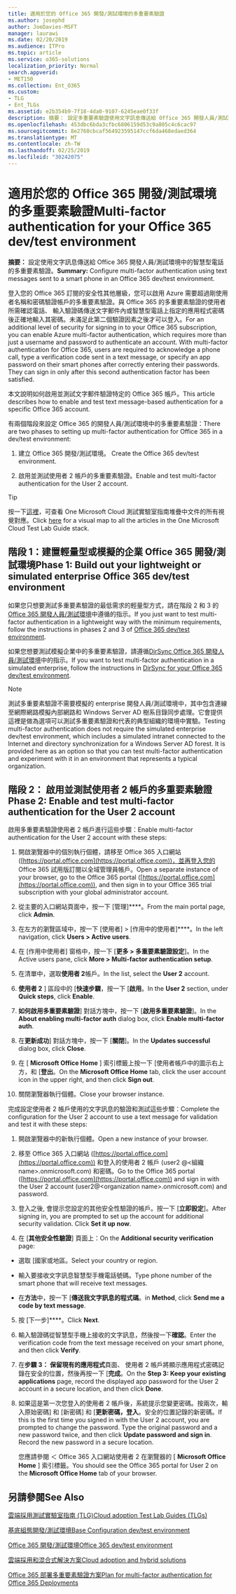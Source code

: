 ```yaml
---
title: 適用於您的 Office 365 開發/測試環境的多重要素驗證
ms.author: josephd
author: JoeDavies-MSFT
manager: laurawi
ms.date: 02/20/2019
ms.audience: ITPro
ms.topic: article
ms.service: o365-solutions
localization_priority: Normal
search.appverid:
- MET150
ms.collection: Ent_O365
ms.custom:
- TLG
- Ent_TLGs
ms.assetid: e2b354b9-7f18-4da0-9107-6245eae0f33f
description: 摘要： 設定多重要素驗證使用文字訊息傳送給 Office 365 開發人員/測試環境中的智慧型手機。
ms.openlocfilehash: 453dbc6bda3cfbc6806159d53c9a805c4c6cac97
ms.sourcegitcommit: 8e2760cbcaf564923595147ccf6da468edaed364
ms.translationtype: MT
ms.contentlocale: zh-TW
ms.lasthandoff: 02/25/2019
ms.locfileid: "30242075"
---
```

# <a name="multi-factor-authentication-for-your-office-365-devtest-environment"></a><span data-ttu-id="6946a-103">適用於您的 Office 365 開發/測試環境的多重要素驗證</span><span class="sxs-lookup"><span data-stu-id="6946a-103">Multi-factor authentication for your Office 365 dev/test environment</span></span>

 <span data-ttu-id="6946a-104">**摘要：** 設定使用文字訊息傳送給 Office 365 開發人員/測試環境中的智慧型電話的多重要素驗證。</span><span class="sxs-lookup"><span data-stu-id="6946a-104">**Summary:** Configure multi-factor authentication using text messages sent to a smart phone in an Office 365 dev/test environment.</span></span>
  
<span data-ttu-id="6946a-p101">登入您的 Office 365 訂閱的安全性其他層級，您可以啟用 Azure 需要超過剛使用者名稱和密碼驗證帳戶的多重要素驗證。與 Office 365 的多重要素驗證的使用者所需確認電話、 輸入驗證碼傳送文字郵件內或智慧型電話上指定的應用程式密碼後正確地輸入其密碼。未滿足此第二個驗證因素之後才可以登入。</span><span class="sxs-lookup"><span data-stu-id="6946a-p101">For an additional level of security for signing in to your Office 365 subscription, you can enable Azure multi-factor authentication, which requires more than just a username and password to authenticate an account. With multi-factor authentication for Office 365, users are required to acknowledge a phone call, type a verification code sent in a text message, or specify an app password on their smart phones after correctly entering their passwords. They can sign in only after this second authentication factor has been satisfied.</span></span> 
  
<span data-ttu-id="6946a-108">本文說明如何啟用並測試文字郵件驗證特定的 Office 365 帳戶。</span><span class="sxs-lookup"><span data-stu-id="6946a-108">This article describes how to enable and test text message-based authentication for a specific Office 365 account.</span></span>
  
<span data-ttu-id="6946a-109">有兩個階段來設定 Office 365 的開發人員/測試環境中的多重要素驗證：</span><span class="sxs-lookup"><span data-stu-id="6946a-109">There are two phases to setting up multi-factor authentication for Office 365 in a dev/test environment:</span></span>
  
1. <span data-ttu-id="6946a-110">建立 Office 365 開發/測試環境。
</span><span class="sxs-lookup"><span data-stu-id="6946a-110">Create the Office 365 dev/test environment.</span></span>
    
2. <span data-ttu-id="6946a-111">啟用並測試使用者 2 帳戶的多重要素驗證。</span><span class="sxs-lookup"><span data-stu-id="6946a-111">Enable and test multi-factor authentication for the User 2 account.</span></span>
    
> [!TIP]
> <span data-ttu-id="6946a-112">按一下[這裡](http://aka.ms/catlgstack)，可查看 One Microsoft Cloud 測試實驗室指南堆疊中文件的所有視覺對應。</span><span class="sxs-lookup"><span data-stu-id="6946a-112">Click [here](http://aka.ms/catlgstack) for a visual map to all the articles in the One Microsoft Cloud Test Lab Guide stack.</span></span>
  
## <a name="phase-1-build-out-your-lightweight-or-simulated-enterprise-office-365-devtest-environment"></a><span data-ttu-id="6946a-113">階段 1：建置輕量型或模擬的企業 Office 365 開發/測試環境</span><span class="sxs-lookup"><span data-stu-id="6946a-113">Phase 1: Build out your lightweight or simulated enterprise Office 365 dev/test environment</span></span>

<span data-ttu-id="6946a-114">如果您只想要測試多重要素驗證的最低需求的輕量型方式，請在階段 2 和 3 的[Office 365 開發人員/測試環境](office-365-dev-test-environment.md)中遵循的指示。</span><span class="sxs-lookup"><span data-stu-id="6946a-114">If you just want to test multi-factor authentication in a lightweight way with the minimum requirements, follow the instructions in phases 2 and 3 of [Office 365 dev/test environment](office-365-dev-test-environment.md).</span></span>
  
<span data-ttu-id="6946a-115">如果您想要測試模擬企業中的多重要素驗證，請遵循[DirSync Office 365 開發人員/測試環境](dirsync-for-your-office-365-dev-test-environment.md)中的指示。</span><span class="sxs-lookup"><span data-stu-id="6946a-115">If you want to test multi-factor authentication in a simulated enterprise, follow the instructions in [DirSync for your Office 365 dev/test environment](dirsync-for-your-office-365-dev-test-environment.md).</span></span>
  
> [!NOTE]
> <span data-ttu-id="6946a-p102">測試多重要素驗證不需要模擬的 enterprise 開發人員/測試環境中，其中包含連線至網際網路模擬內部網路和 Windows Server AD 樹系目錄同步處理。它會提供這裡是做為選項可以測試多重要素驗證和代表的典型組織的環境中實驗。</span><span class="sxs-lookup"><span data-stu-id="6946a-p102">Testing multi-factor authentication does not require the simulated enterprise dev/test environment, which includes a simulated intranet connected to the Internet and directory synchronization for a Windows Server AD forest. It is provided here as an option so that you can test multi-factor authentication and experiment with it in an environment that represents a typical organization.</span></span> 
  
## <a name="phase-2-enable-and-test-multi-factor-authentication-for-the-user-2-account"></a><span data-ttu-id="6946a-118">階段 2： 啟用並測試使用者 2 帳戶的多重要素驗證</span><span class="sxs-lookup"><span data-stu-id="6946a-118">Phase 2: Enable and test multi-factor authentication for the User 2 account</span></span>

<span data-ttu-id="6946a-119">啟用多重要素驗證使用者 2 帳戶進行這些步驟：</span><span class="sxs-lookup"><span data-stu-id="6946a-119">Enable multi-factor authentication for the User 2 account with these steps:</span></span>
  
1. <span data-ttu-id="6946a-120">開啟瀏覽器中的個別執行個體，請移至 Office 365 入口網站 ([https://portal.office.com](https://portal.office.com))，並再登入您的 Office 365 試用版訂閱以全域管理員帳戶。</span><span class="sxs-lookup"><span data-stu-id="6946a-120">Open a separate instance of your browser, go to the Office 365 portal ([https://portal.office.com](https://portal.office.com)), and then sign in to your Office 365 trial subscription with your global administrator account.</span></span>
    
2. <span data-ttu-id="6946a-121">從主要的入口網站頁面中，按一下 [管理]\*\*\*\*。</span><span class="sxs-lookup"><span data-stu-id="6946a-121">From the main portal page, click **Admin**.</span></span>
    
3. <span data-ttu-id="6946a-122">在左方的瀏覽區域中，按一下 [使用者] > [作用中的使用者]\*\*\*\*。</span><span class="sxs-lookup"><span data-stu-id="6946a-122">In the left navigation, click **Users > Active users**.</span></span>
    
4. <span data-ttu-id="6946a-123">在 [作用中使用者] 窗格中，按一下 [**更多 > 多重要素驗證設定**]。</span><span class="sxs-lookup"><span data-stu-id="6946a-123">In the Active users pane, click **More > Multi-factor authentication setup**.</span></span>
    
5. <span data-ttu-id="6946a-124">在清單中，選取**使用者 2**帳戶。</span><span class="sxs-lookup"><span data-stu-id="6946a-124">In the list, select the **User 2** account.</span></span>
    
6. <span data-ttu-id="6946a-125">**使用者 2** ] 區段中的 [**快速步驟**，按一下 [**啟用**。</span><span class="sxs-lookup"><span data-stu-id="6946a-125">In the **User 2** section, under **Quick steps**, click **Enable**.</span></span>
    
7. <span data-ttu-id="6946a-126">**如何啟用多重要素驗證**] 對話方塊中，按一下 [**啟用多重要素驗證**]。</span><span class="sxs-lookup"><span data-stu-id="6946a-126">In the **About enabling multi-factor auth** dialog box, click **Enable multi-factor auth**.</span></span>
    
8. <span data-ttu-id="6946a-127">在**更新成功**] 對話方塊中，按一下 [**關閉**]。</span><span class="sxs-lookup"><span data-stu-id="6946a-127">In the **Updates successful** dialog box, click **Close**.</span></span>
    
9. <span data-ttu-id="6946a-128">在 [ **Microsoft Office Home** ] 索引標籤上按一下 [使用者帳戶中的圖示右上方，和 [**登出**。</span><span class="sxs-lookup"><span data-stu-id="6946a-128">On the **Microsoft Office Home** tab, click the user account icon in the upper right, and then click **Sign out**.</span></span>
    
10. <span data-ttu-id="6946a-129">關閉瀏覽器執行個體。</span><span class="sxs-lookup"><span data-stu-id="6946a-129">Close your browser instance.</span></span>
    
<span data-ttu-id="6946a-130">完成設定使用者 2 帳戶使用的文字訊息的驗證和測試這些步驟：</span><span class="sxs-lookup"><span data-stu-id="6946a-130">Complete the configuration for the User 2 account to use a text message for validation and test it with these steps:</span></span>
  
1. <span data-ttu-id="6946a-131">開啟瀏覽器中的新執行個體。</span><span class="sxs-lookup"><span data-stu-id="6946a-131">Open a new instance of your browser.</span></span>
    
2. <span data-ttu-id="6946a-132">移至 Office 365 入口網站 ([https://portal.office.com](https://portal.office.com)) 和登入的使用者 2 帳戶 (user2 @\<組織 name>.onmicrosoft.com) 和密碼。</span><span class="sxs-lookup"><span data-stu-id="6946a-132">Go to the Office 365 portal ([https://portal.office.com](https://portal.office.com)) and sign in with the User 2 account (user2@\<organization name>.onmicrosoft.com) and password.</span></span>
    
3. <span data-ttu-id="6946a-p103">登入之後, 會提示您設定的其他安全性驗證的帳戶。按一下 [**立即設定**]。</span><span class="sxs-lookup"><span data-stu-id="6946a-p103">After signing in, you are prompted to set up the account for additional security validation. Click **Set it up now**.</span></span>
    
4. <span data-ttu-id="6946a-135">在 [**其他安全性驗證**] 頁面上：</span><span class="sxs-lookup"><span data-stu-id="6946a-135">On the **Additional security verification** page:</span></span>
    
  - <span data-ttu-id="6946a-136">選取 [國家或地區。</span><span class="sxs-lookup"><span data-stu-id="6946a-136">Select your country or region.</span></span>
    
  - <span data-ttu-id="6946a-137">輸入要接收文字訊息智慧型手機電話號碼。</span><span class="sxs-lookup"><span data-stu-id="6946a-137">Type phone number of the smart phone that will receive text messages.</span></span>
    
  - <span data-ttu-id="6946a-138">在**方法**中，按一下 [**傳送我文字訊息的程式碼**。</span><span class="sxs-lookup"><span data-stu-id="6946a-138">in **Method**, click **Send me a code by text message**.</span></span>
    
5. <span data-ttu-id="6946a-139">按 [下一步]\*\*\*\*。</span><span class="sxs-lookup"><span data-stu-id="6946a-139">Click **Next**.</span></span>
    
6. <span data-ttu-id="6946a-140">輸入驗證碼從智慧型手機上接收的文字訊息，然後按一下**確認**。</span><span class="sxs-lookup"><span data-stu-id="6946a-140">Enter the verification code from the text message received on your smart phone, and then click **Verify**.</span></span>
    
7. <span data-ttu-id="6946a-141">在**步驟 3： 保留現有的應用程式**頁面、 使用者 2 帳戶將顯示應用程式密碼記錄在安全的位置，然後再按一下 [**完成**。</span><span class="sxs-lookup"><span data-stu-id="6946a-141">On the **Step 3: Keep your existing applications** page, record the displayed app password for the User 2 account in a secure location, and then click **Done**.</span></span>
    
8. <span data-ttu-id="6946a-p104">如果這是第一次您登入的使用者 2 帳戶後，系統提示您變更密碼。按兩次，輸入原始密碼] 和 [新密碼] 和 [**更新密碼，登入**。安全的位置記錄的新密碼。</span><span class="sxs-lookup"><span data-stu-id="6946a-p104">If this is the first time you signed in with the User 2 account, you are prompted to change the password. Type the original password and a new password twice, and then click **Update password and sign in**. Record the new password in a secure location.</span></span>
    
    <span data-ttu-id="6946a-145">您應請參閱 ＜ Office 365 入口網站使用者 2 在瀏覽器的 [ **Microsoft Office Home** ] 索引標籤。</span><span class="sxs-lookup"><span data-stu-id="6946a-145">You should see the Office 365 portal for User 2 on the **Microsoft Office Home** tab of your browser.</span></span>
    
## <a name="see-also"></a><span data-ttu-id="6946a-146">另請參閱</span><span class="sxs-lookup"><span data-stu-id="6946a-146">See Also</span></span>

[<span data-ttu-id="6946a-147">雲端採用測試實驗室指南 (TLG)</span><span class="sxs-lookup"><span data-stu-id="6946a-147">Cloud adoption Test Lab Guides (TLGs)</span></span>](cloud-adoption-test-lab-guides-tlgs.md)
  
[<span data-ttu-id="6946a-148">基底組態開發/測試環境</span><span class="sxs-lookup"><span data-stu-id="6946a-148">Base Configuration dev/test environment</span></span>](base-configuration-dev-test-environment.md)
  
[<span data-ttu-id="6946a-149">Office 365 開發/測試環境</span><span class="sxs-lookup"><span data-stu-id="6946a-149">Office 365 dev/test environment</span></span>](office-365-dev-test-environment.md)
  
[<span data-ttu-id="6946a-150">雲端採用和混合式解決方案</span><span class="sxs-lookup"><span data-stu-id="6946a-150">Cloud adoption and hybrid solutions</span></span>](cloud-adoption-and-hybrid-solutions.md)

[<span data-ttu-id="6946a-151">Office 365 部署多重要素驗證方案</span><span class="sxs-lookup"><span data-stu-id="6946a-151">Plan for multi-factor authentication for Office 365 Deployments</span></span>](https://support.office.com/article/Plan-for-multi-factor-authentication-for-Office-365-Deployments-043807b2-21db-4d5c-b430-c8a6dee0e6ba)


